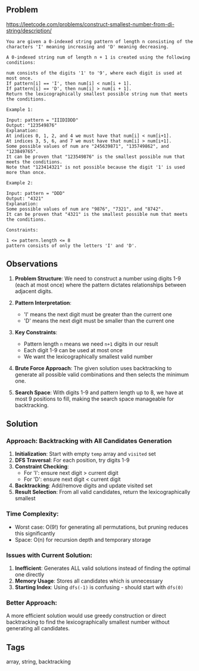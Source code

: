 ## Problem

https://leetcode.com/problems/construct-smallest-number-from-di-string/description/

```
You are given a 0-indexed string pattern of length n consisting of the characters 'I' meaning increasing and 'D' meaning decreasing.

A 0-indexed string num of length n + 1 is created using the following conditions:

num consists of the digits '1' to '9', where each digit is used at most once.
If pattern[i] == 'I', then num[i] < num[i + 1].
If pattern[i] == 'D', then num[i] > num[i + 1].
Return the lexicographically smallest possible string num that meets the conditions.

Example 1:

Input: pattern = "IIIDIDDD"
Output: "123549876"
Explanation:
At indices 0, 1, 2, and 4 we must have that num[i] < num[i+1].
At indices 3, 5, 6, and 7 we must have that num[i] > num[i+1].
Some possible values of num are "245639871", "135749862", and "123849765".
It can be proven that "123549876" is the smallest possible num that meets the conditions.
Note that "123414321" is not possible because the digit '1' is used more than once.

Example 2:

Input: pattern = "DDD"
Output: "4321"
Explanation:
Some possible values of num are "9876", "7321", and "8742".
It can be proven that "4321" is the smallest possible num that meets the conditions.

Constraints:

1 <= pattern.length <= 8
pattern consists of only the letters 'I' and 'D'.
```

## Observations

1. **Problem Structure**: We need to construct a number using digits 1-9 (each at most once) where the pattern dictates relationships between adjacent digits.

2. **Pattern Interpretation**: 
   - 'I' means the next digit must be greater than the current one
   - 'D' means the next digit must be smaller than the current one

3. **Key Constraints**:
   - Pattern length `n` means we need `n+1` digits in our result
   - Each digit 1-9 can be used at most once
   - We want the lexicographically smallest valid number

4. **Brute Force Approach**: The given solution uses backtracking to generate all possible valid combinations and then selects the minimum one.

5. **Search Space**: With digits 1-9 and pattern length up to 8, we have at most 9 positions to fill, making the search space manageable for backtracking.

## Solution

### Approach: Backtracking with All Candidates Generation

1. **Initialization**: Start with empty `temp` array and `visited` set
2. **DFS Traversal**: For each position, try digits 1-9
3. **Constraint Checking**: 
   - For 'I': ensure next digit > current digit
   - For 'D': ensure next digit < current digit
4. **Backtracking**: Add/remove digits and update visited set
5. **Result Selection**: From all valid candidates, return the lexicographically smallest

### Time Complexity: 
- Worst case: O(9!) for generating all permutations, but pruning reduces this significantly
- Space: O(n) for recursion depth and temporary storage

### Issues with Current Solution:
1. **Inefficient**: Generates ALL valid solutions instead of finding the optimal one directly
2. **Memory Usage**: Stores all candidates which is unnecessary
3. **Starting Index**: Using `dfs(-1)` is confusing - should start with `dfs(0)`

### Better Approach:
A more efficient solution would use greedy construction or direct backtracking to find the lexicographically smallest number without generating all candidates.

## Tags

array, string, backtracking